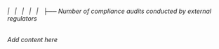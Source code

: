 ###### |   |   |   |   |   ├── Number of compliance audits conducted by external regulators

*Add content here*